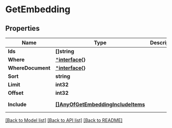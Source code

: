 # GetEmbedding

## Properties
Name | Type | Description | Notes
------------ | ------------- | ------------- | -------------
**Ids** | **[]string** |  | [optional] [default to null]
**Where** | [***interface{}**](interface{}.md) |  | [optional] [default to null]
**WhereDocument** | [***interface{}**](interface{}.md) |  | [optional] [default to null]
**Sort** | **string** |  | [optional] [default to null]
**Limit** | **int32** |  | [optional] [default to null]
**Offset** | **int32** |  | [optional] [default to null]
**Include** | [**[]AnyOfGetEmbeddingIncludeItems**](.md) |  | [optional] [default to ["metadatas","documents"]]

[[Back to Model list]](../README.md#documentation-for-models) [[Back to API list]](../README.md#documentation-for-api-endpoints) [[Back to README]](../README.md)

